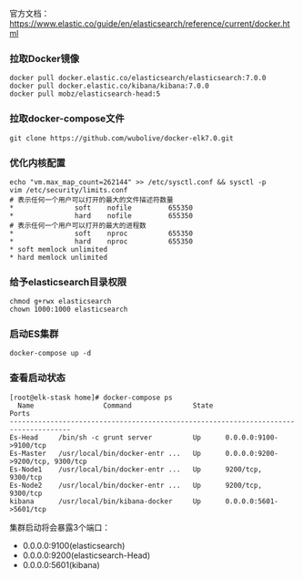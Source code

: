 官方文档：https://www.elastic.co/guide/en/elasticsearch/reference/current/docker.html

### 拉取Docker镜像

```
docker pull docker.elastic.co/elasticsearch/elasticsearch:7.0.0
docker pull docker.elastic.co/kibana/kibana:7.0.0
docker pull mobz/elasticsearch-head:5
```

### 拉取docker-compose文件

```
git clone https://github.com/wubolive/docker-elk7.0.git
```

### 优化内核配置

```
echo "vm.max_map_count=262144" >> /etc/sysctl.conf && sysctl -p
vim /etc/security/limits.conf 
# 表示任何一个用户可以打开的最大的文件描述符数量
*               soft    nofile         655350 
*               hard    nofile         655350
# 表示任何一个用户可以打开的最大的进程数
*               soft    nproc          655350 
*               hard    nproc          655350
* soft memlock unlimited
* hard memlock unlimited
```

### 给予elasticsearch目录权限

```
chmod g+rwx elasticsearch
chown 1000:1000 elasticsearch
```

### 启动ES集群

```
docker-compose up -d
```

### 查看启动状态

```
[root@elk-stask home]# docker-compose ps 
  Name                 Command               State                Ports               
-------------------------------------------------------------------------------------
Es-Head     /bin/sh -c grunt server          Up      0.0.0.0:9100->9100/tcp           
Es-Master   /usr/local/bin/docker-entr ...   Up      0.0.0.0:9200->9200/tcp, 9300/tcp 
Es-Node1    /usr/local/bin/docker-entr ...   Up      9200/tcp, 9300/tcp               
Es-Node2    /usr/local/bin/docker-entr ...   Up      9200/tcp, 9300/tcp               
kibana      /usr/local/bin/kibana-docker     Up      0.0.0.0:5601->5601/tcp   
```

集群启动将会暴露3个端口：

* 0.0.0.0:9100(elasticsearch)
* 0.0.0.0:9200(elasticsearch-Head)
* 0.0.0.0:5601(kibana)

